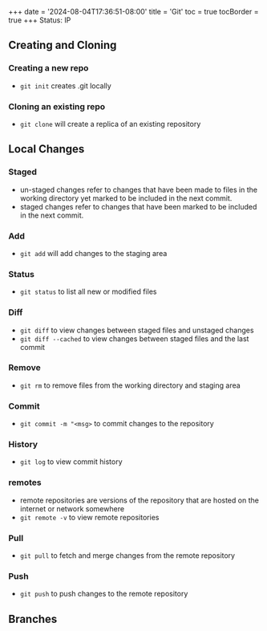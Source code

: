 +++
date = '2024-08-04T17:36:51-08:00'
title = 'Git'
toc = true
tocBorder = true
+++
Status: IP
## Creating and Cloning
### Creating a new repo
- `git init` creates .git locally
### Cloning an existing repo
- `git clone` will create a replica of an existing repository
## Local Changes
### Staged
- un-staged changes refer to changes that have been made to files in the working directory yet marked to be included in the next commit.
- staged changes refer to changes that have been marked to be included in the next commit.
### Add
- `git add` will add changes to the staging area
### Status
- `git status` to list all new or modified files
### Diff
- `git diff` to view changes between staged files and unstaged changes
- `git diff --cached` to view changes between staged files and the last commit
### Remove
- `git rm` to remove files from the working directory and staging area
### Commit
- `git commit -m "<msg>` to commit changes to the repository
### History
- `git log` to view commit history
### remotes
- remote repositories are versions of the repository that are hosted on the internet or network somewhere
- `git remote -v` to view remote repositories
### Pull
- `git pull` to fetch and merge changes from the remote repository
### Push
- `git push` to push changes to the remote repository
## Branches